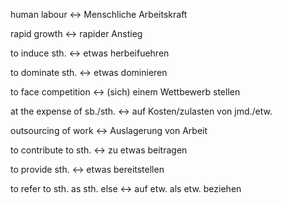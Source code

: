 human labour <-> Menschliche Arbeitskraft

rapid growth <-> rapider Anstieg

to induce sth. <-> etwas herbeifuehren

to dominate sth. <-> etwas dominieren

to face competition <-> (sich) einem Wettbewerb stellen

at the expense of sb./sth. <-> auf Kosten/zulasten von jmd./etw.

outsourcing of work <-> Auslagerung von Arbeit

to contribute to sth. <-> zu etwas beitragen

to provide sth. <-> etwas bereitstellen
<!--SR:!2000-01-01,1,250!2024-09-21,4,270-->

to refer to sth. as sth. else <-> auf etw. als etw. beziehen
